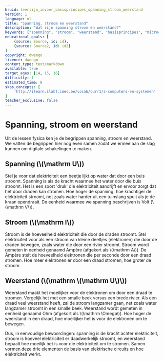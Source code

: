 ```yaml
---
hruid: leerlijn_invoer_basisprincipes_spanning_stroom_weerstand
version: 1
language: nl
title: "Spanning, stroom en weerstand"
description: "Wat zijn spanning stroom en weerstand?"
keywords: ["spanning", "stroom", "weerstand", "basisprincipes", "microcontroller", "µC", "arduino", "dwenguino"]
educational_goals: [
    {source: Source, id: id}, 
    {source: Source2, id: id2}
]
copyright: dwengo
licence: dwengo
content_type: text/markdown
available: true
target_ages: [14, 15, 16]
difficulty: 1
estimated_time: 8
skos_concepts: [
    'http://ilearn.ilabt.imec.be/vocab/curr1/s-computers-en-systemen'
]
teacher_exclusive: false
---
```


# Spanning, stroom en weerstand

Uit de lessen fysica ken je de begrippen spanning, stroom en weerstand. We vatten de begrippen hier nog even samen zodat we ermee aan de slag kunnen om digitale schakelingen te maken.

## Spanning (\\(\mathrm U\\))
Stel je voor dat elektriciteit een beetje lijkt op water dat door een buis stroomt. Spanning is als de kracht waarmee het water door die buis stroomt. Het is een soort 'druk' die elektriciteit aandrijft en ervoor zorgt dat het door draden kan stromen. Hoe hoger de spanning, hoe krachtiger de elektriciteit stroomt, net zoals water harder uit een tuinslang spuit als je de kraan opendraait. De eenheid waarmee we spanning beschrijven is Volt (\\(\mathrm V\\)).

## Stroom (\\(\mathrm I\\))
Stroom is de hoeveelheid elektriciteit die door de draden stroomt. Stel elektriciteit voor als een stroom van kleine deeltjes (elektronen) die door de draden bewegen, zoals water die door een rivier stroomt. Stroom wordt gemeten in eenheid genaamd Ampère (afgekort als \\(\mathrm A\\)). De Ampère stelt de hoeveelheid elektronen die per seconde door een draad stromen. Hoe meer elektronen er door een draad stromen, hoe groter de stroom.

## Weerstand (\\(\mathrm \\(\mathrm U\\)\\))
Weerstand maakt het moeilijker voor de elektronen om door een draad te stromen. Vergelijk het met een smalle beek versus een brede rivier. Als een draad veel weerstand heeft, zal de stroom langzamer gaan, net zoals water langzamer stroomt in een smalle beek. Weerstand wordt gemeten in eenheid genaamd Ohm (afgekort als \\(\mathrm \Omega\\)). Hoe hoger de weerstand in een draad, hoe moeilijker het is voor de elektronen om te bewegen.

Dus, in eenvoudige bewoordingen: spanning is de kracht achter elektriciteit, stroom is hoeveel elektriciteit er daadwerkelijk stroomt, en weerstand bepaalt hoe moeilijk het is voor die elektriciteit om te stromen. Samen vormen deze drie elementen de basis van elektrische circuits en hoe elektriciteit werkt.
